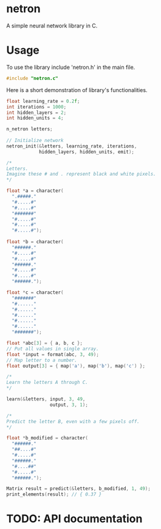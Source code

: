 # netron

A simple neural network library in C.

# Usage

To use the library include 'netron.h' in the main file.

```C
#include "netron.c"
```
Here is a short demonstration of library's functionalities.

```C
float learning_rate = 0.2f;
int iterations = 1000;
int hidden_layers = 2;
int hidden_units = 4;

n_netron letters;
 
// Initialize network
netron_init(&letters, learning_rate, iterations,
            hidden_layers, hidden_units, emit);

/*
Letters.
Imagine these # and . represent black and white pixels.
*/

float *a = character(
  ".#####."
  "#.....#"
  "#.....#"
  "#######"
  "#.....#"
  "#.....#"
  "#.....#");
  
float *b = character(
  "######."
  "#.....#"
  "#.....#"
  "######."
  "#.....#"
  "#.....#"
  "######.");

float *c = character(
  "#######"
  "#......"
  "#......"
  "#......"
  "#......"
  "#......"
  "#######");

float *abc[3] = { a, b, c };
// Put all values in single array.
float *input = format(abc, 3, 49);
// Map letter to a number.
float output[3] = { map('a'), map('b'), map('c') };

/*
Learn the letters A through C.
*/

learn(&letters, input, 3, 49,
                output, 3, 1);

/*
Predict the letter B, even with a few pixels off.
*/

float *b_modified = character(
  "######."
  "##....#"
  "#.....#"
  "######."
  "#....##"
  "#.....#"
  "######.");

Matrix result = predict(&letters, b_modified, 1, 49);
print_elements(result); // { 0.37 }
```
# TODO: API documentation


